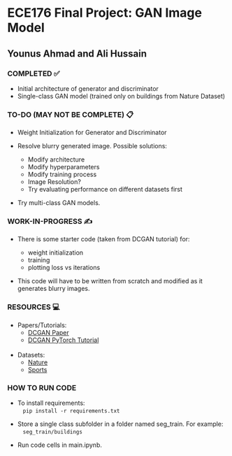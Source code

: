 # ECE176 Final Project: GAN Image Model
## Younus Ahmad and Ali Hussain


### COMPLETED ✅

- Initial architecture of generator and discriminator
- Single-class GAN model (trained only on buildings from Nature Dataset)

### TO-DO (MAY NOT BE COMPLETE) 📋

- Weight Initialization for Generator and Discriminator
- Resolve blurry generated image. Possible solutions:
    - Modify architecture
    - Modify hyperparameters
    - Modify training process
    - Image Resolution?
    - Try evaluating performance on different datasets first

- Try multi-class GAN models.


</ul>

### WORK-IN-PROGRESS ✍️

- There is some starter code (taken from DCGAN tutorial) for:
    - weight initialization
    - training
    - plotting loss vs iterations

- This code will have to be written from scratch and modified as it generates blurry images.


### RESOURCES 💻
<ul>
<li> Papers/Tutorials: 

- [DCGAN Paper](https://arxiv.org/pdf/1511.06434.pdf)
- [DCGAN PyTorch Tutorial](https://pytorch.org/tutorials/beginner/dcgan_faces_tutorial.html)

<br>

<li> Datasets: <br>

- [Nature](https://www.kaggle.com/code/nageshsingh/nature-image-classification)
- [Sports](https://www.kaggle.com/datasets/puneet6060/intel-image-classification?resource=download)

</ul>

### HOW TO RUN CODE

- To install requirements: <br>
&nbsp;&nbsp;&nbsp;`pip install -r requirements.txt`

- Store a single class subfolder in a folder named seg_train. For example: <br>
&nbsp;&nbsp;&nbsp;`seg_train/buildings` <br>
- Run code cells in main.ipynb.

